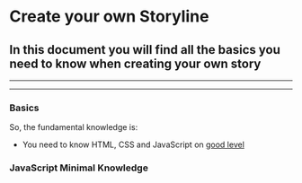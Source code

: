 # Create your own Storyline
## In this document you will find all the basics you need to know when creating your own story

---
---

### Basics
So, the fundamental knowledge is:
- You need to know HTML, CSS and JavaScript on [good level](javascript-level)

### JavaScript Minimal Knowledge
